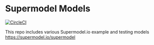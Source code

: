 # Supermodel Models
[![CircleCI](https://circleci.com/gh/supermodel/models.svg?style=svg)](https://circleci.com/gh/supermodel/models)

This repo includes various Supermodel.io example and testing models <https://supermodel.io/supermodel>
